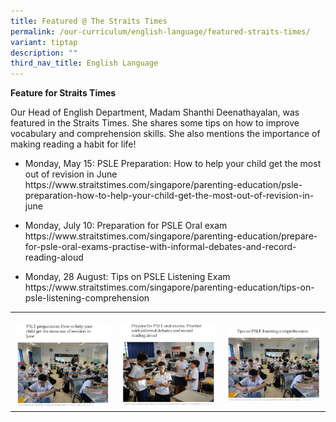 ```yaml
---
title: Featured @ The Straits Times
permalink: /our-curriculum/english-language/featured-straits-times/
variant: tiptap
description: ""
third_nav_title: English Language
---
```

<p><strong>Feature for Straits Times</strong></p><p>Our Head of English Department, Madam Shanthi Deenathayalan, was featured in the Straits Times. She shares some tips on how to improve vocabulary and comprehension skills. She also mentions the importance of making reading a habit for life!</p><ul data-tight="true" class="tight"><li><p>Monday, May 15: PSLE Preparation: How to help your child get the most out of revision in June <a rel="noopener noreferrer nofollow" target="_blank">https://www.straitstimes.com/singapore/parenting-education/psle-preparation-how-to-help-your-child-get-the-most-out-of-revision-in-june</a></p></li><li><p>Monday, July 10: Preparation for PSLE Oral exam <a rel="noopener noreferrer nofollow" target="_blank">https://www.straitstimes.com/singapore/parenting-education/prepare-for-psle-oral-exams-practise-with-informal-debates-and-record-reading-aloud</a></p></li><li><p>Monday, 28 August: Tips on PSLE Listening Exam <a rel="noopener noreferrer nofollow" target="_blank">https://www.straitstimes.com/singapore/parenting-education/tips-on-psle-listening-comprehension</a></p></li></ul><table><tbody><tr><td rowspan="1" colspan="1"><p></p><a class="isomer-image-wrapper" href="https://www.straitstimes.com/singapore/parenting-education/psle-preparation-how-to-help-your-child-get-the-most-out-of-revision-in-june"><img style="width: 100%" height="auto" width="100%" alt="" src="/images/English/engstraitstimes_1.png"></a></td><td rowspan="1" colspan="1"><p></p><a class="isomer-image-wrapper" href="https://www.straitstimes.com/singapore/parenting-education/prepare-for-psle-oral-exams-practise-with-informal-debates-and-record-reading-aloud"><img style="width: 100%" height="auto" width="100%" alt="" src="/images/English/engstraitstimes_2.png"></a></td><td rowspan="1" colspan="1"><p></p><a class="isomer-image-wrapper" href="https://www.straitstimes.com/singapore/parenting-education/tips-on-psle-listening-comprehension"><img style="width: 100%" height="auto" width="100%" alt="" src="/images/English/engstraitstimes_3.png"></a></td></tr></tbody></table><p></p>